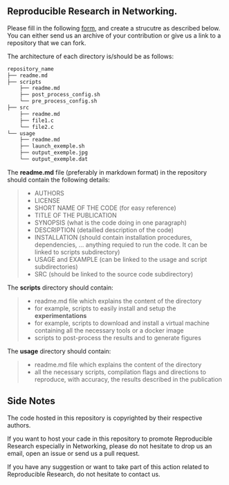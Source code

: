 ## Reproducible Research in Networking.

Please fill in the following [form](https://docs.google.com/forms/d/1Zt5Wk94j6wBZRqU20gJKuqb8TN-V_Id2D7SnC3J_kFM/prefill), and create a strucutre as described below. You can either send us an archive of your contribution or give us a link to a repository that we can fork.

The architecture of each directory is/should be as follows:

```bash
repository_name
├── readme.md
├── scripts
    ├── readme.md
    ├── post_process_config.sh
    └── pre_process_config.sh    
├── src
    ├── readme.md
    ├── file1.c    
    └── file2.c
└── usage
    ├── readme.md
    ├── launch_exemple.sh 
    ├── output_exemple.jpg 
    └── output_exemple.dat    
```


The **readme.md** file  (preferably in markdown format) in the repository should contain the following details:
> - AUTHORS
> - LICENSE
> - SHORT NAME OF THE CODE (for easy reference)
> - TITLE OF THE PUBLICATION
> - SYNOPSIS (what is the code doing in one paragraph)
> - DESCRIPTION (detailled description of the code)
> - INSTALLATION (should contain installation procedures, dependencies, ... anything requied to run the code. It can be linked to scripts subdirectory)
> - USAGE and EXAMPLE (can be linked to the usage and script subdirectories)
> - SRC (should be linked to the source code subdirectory)

The **scripts** directory should contain:
> - readme.md file which explains the content of the directory
> - for example, scripts to easily install and setup the __experimentations__
> - for example, scripts to download and install a virtual machine containing all the necessary tools or a docker image
> - scripts to post-process the results and to generate figures


The **usage** directory should contain:
> - readme.md file which explains the content of the directory
> - all the necessary scripts, compilation flags and directions to reproduce, with accuracy, the results described in the publication


## Side Notes

The code hosted in this repository is copyrighted by their respective authors. 

If you want to host your cade in this repository to promote Reproducible Research especially in Networking, please do not hesitate to drop us an email, open an issue or send us a pull request. 

If you have any suggestion or want to take part of this action related to Reproducible Research, do not hesitate to contact us. 

